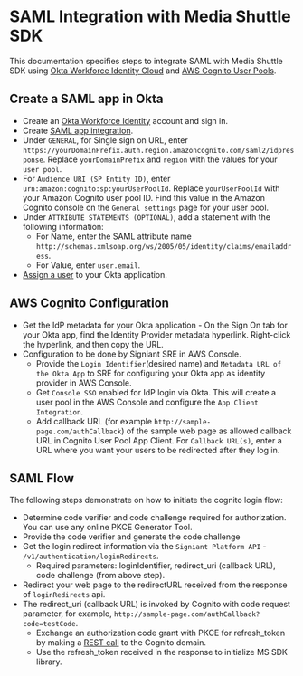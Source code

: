 # SAML Integration with Media Shuttle SDK

This documentation specifies steps to integrate SAML with Media Shuttle SDK using [Okta Workforce Identity Cloud](https://www.okta.com) and [AWS Cognito User Pools](https://docs.aws.amazon.com/cognito/latest/developerguide/cognito-user-identity-pools.html).

## Create a SAML app in Okta

- Create an [Okta Workforce Identity](https://www.okta.com/free-trial/workforce-identity/) account and sign in.
- Create [SAML app integration](https://help.okta.com/en-us/content/topics/apps/apps_app_integration_wizard_saml.htm).
- Under `GENERAL`, for Single sign on URL, enter `https://yourDomainPrefix.auth.region.amazoncognito.com/saml2/idpresponse`. Replace `yourDomainPrefix` and `region` with the values for your `user pool`.
- For `Audience URI (SP Entity ID)`, enter `urn:amazon:cognito:sp:yourUserPoolId`. Replace `yourUserPoolId` with your Amazon Cognito user pool ID. Find this value in the Amazon Cognito console on the `General settings` page for your user pool.
- Under `ATTRIBUTE STATEMENTS (OPTIONAL)`, add a statement with the following information:
  - For Name, enter the SAML attribute name `http://schemas.xmlsoap.org/ws/2005/05/identity/claims/emailaddress`. 
  - For Value, enter `user.email`.
- [Assign a user](https://help.okta.com/en-us/content/topics/provisioning/lcm/lcm-assign-app-user.htm) to your Okta application.

## AWS Cognito Configuration

- Get the IdP metadata for your Okta application - On the Sign On tab for your Okta app, find the Identity Provider metadata hyperlink. Right-click the hyperlink, and then copy the URL.
- Configuration to be done by Signiant SRE in AWS Console.
  - Provide the `Login Identifier`(desired name) and `Metadata URL of the Okta App` to SRE for configuring your Okta app as identity provider in AWS Console.
  - Get `Console SSO` enabled for IdP login via Okta. This will create a user pool in the AWS Console and configure the `App Client Integration`.
  - Add callback URL (for example `http://sample-page.com/authCallback`) of the sample web page as allowed callback URL in Cognito User Pool App Client. For `Callback URL(s)`, enter a URL where you want your users to be redirected after they log in.

## SAML Flow

The following steps demonstrate on how to initiate the cognito login flow:

- Determine code verifier and code challenge required for authorization. You can use any online PKCE Generator Tool.
- Provide the code verifier and generate the code challenge
- Get the login redirect information via the `Signiant Platform API` - `/v1/authentication/loginRedirects`. 
  - Required parameters: loginIdentifier, redirect_uri (callback URL), code challenge (from above step).
- Redirect your web page to the redirectURL received from the response of `loginRedirects` api.
- The redirect_uri (callback URL) is invoked by Cognito with code request parameter, for example, `http://sample-page.com/authCallback?code=testCode`.
  - Exchange an authorization code grant with PKCE for refresh_token by making a [REST call](https://docs.aws.amazon.com/cognito/latest/developerguide/token-endpoint.html) to the Cognito domain.
  - Use the refresh_token received in the response to initialize MS SDK library.